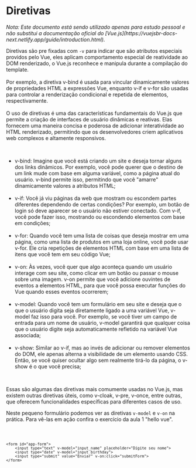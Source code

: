 # Diretivas

<p><i>Nota: Este documento está sendo utilizado apenas para estudo pessoal e não substitui a documentação oficial do [Vue.js](https://vuejsbr-docs-next.netlify.app/guide/introduction.html).</i></p>

<p>Diretivas são pre fixadas com <code>-v</code> para indicar que são atributos especiais providos pelo Vue, eles aplicam comportamento especial de reatividade ao DOM renderizado, o Vue.js reconhece e manipula durante a compilação do template.
<br><br>
Por exemplo, a diretiva v-bind é usada para vincular dinamicamente valores de propriedades HTML a expressões Vue, enquanto v-if e v-for são usadas para controlar a renderização condicional e repetida de elementos, respectivamente.
<br><br>
O uso de diretivas é uma das características fundamentais do Vue.js que permite a criação de interfaces de usuário dinâmicas e reativas. Elas fornecem uma maneira concisa e poderosa de adicionar interatividade ao HTML renderizado, permitindo que os desenvolvedores criem aplicativos web complexos e altamente responsivos.
</p>
<br>
<ul>
    <li>v-bind: Imagine que você está criando um site e deseja tornar alguns dos links dinâmicos. Por exemplo, você pode querer que o destino de um link mude com base em alguma variável, como a página atual do usuário. v-bind permite isso, permitindo que você "amarre" dinamicamente valores a atributos HTML;</li><br>
    <li>v-if: Você já viu páginas da web que mostram ou escondem partes diferentes dependendo de certas condições? Por exemplo, um botão de login só deve aparecer se o usuário não estiver conectado. Com v-if, você pode fazer isso, mostrando ou escondendo elementos com base em condições;</li><br>
    <li>v-for: Quando você tem uma lista de coisas que deseja mostrar em uma página, como uma lista de produtos em uma loja online, você pode usar v-for. Ele cria repetições de elementos HTML com base em uma lista de itens que você tem em seu código Vue;</li><br>
    <li>v-on: Às vezes, você quer que algo aconteça quando um usuário interage com seu site, como clicar em um botão ou passar o mouse sobre uma imagem. v-on permite que você adicione ouvintes de eventos a elementos HTML, para que você possa executar funções do Vue quando esses eventos ocorrerem;</li><br>
    <li>v-model: Quando você tem um formulário em seu site e deseja que o que o usuário digita seja diretamente ligado a uma variável Vue, v-model faz isso para você. Por exemplo, se você tiver um campo de entrada para um nome de usuário, v-model garantirá que qualquer coisa que o usuário digite seja automaticamente refletido na variável Vue associada;</li><br>
    <li>v-show: Similar ao v-if, mas ao invés de adicionar ou remover elementos do DOM, ele apenas alterna a visibilidade de um elemento usando CSS. Então, se você quiser ocultar algo sem realmente tirá-lo da página, o v-show é o que você precisa;</li>
</ul>
<br>
<p>Essas são algumas das diretivas mais comumente usadas no Vue.js, mas existem outras diretivas úteis, como v-cloak, v-pre, v-once, entre outras, que oferecem funcionalidades específicas para diferentes casos de uso.</p>

<p>Neste pequeno formulário podemos ver as diretivas <code>v-model</code> e <code>v-on</code> na prática. Para vê-las em ação confira o exercício da aula 1 "hello vue".</p>

<code>

    <form id="app-form">
        <input type="text" v-model="input_name" placeholder="Dígite seu nome">
        <input type="date" v-model="input_birthday">
        <input type="submit" value="Enviar" v-on:click="submitForm">
    </form>

</code>
